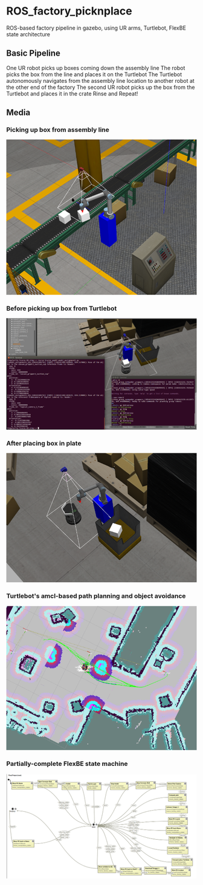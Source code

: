 # ROS_factory_picknplace
ROS-based factory pipeline in gazebo, using UR arms, Turtlebot, FlexBE state architecture

## Basic Pipeline
One UR robot picks up boxes coming down the assembly line
The robot picks the box from the line and places it on the Turtlebot
The Turtlebot autonomously navigates from the assembly line location to another robot at the other end of the factory
The second UR robot picks up the box from the Turtlebot and places it in the crate
Rinse and Repeat!

## Media

### Picking up box from assembly line
![](./media/wk6p1.png)

### Before picking up box from Turtlebot
![](./media/wk5p3.png)

### After placing box in plate
![](./media/thunderous_dunk.png)

### Turtlebot's amcl-based path planning and object avoidance
![](./media/wk3p3p2.png)

### Partially-complete FlexBE state machine
![](./media/wk6p2p2.png)
